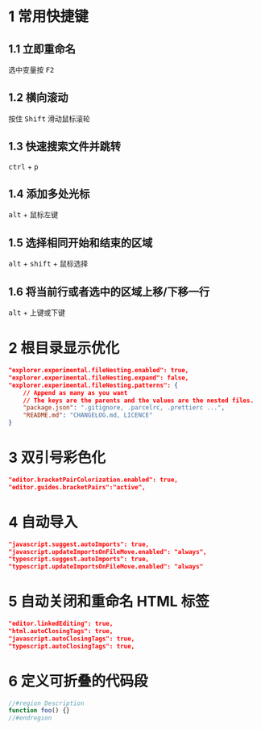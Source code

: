 # 1 常用快捷键

## 1.1 立即重命名

选中变量按 <kbd>F2</kbd>

## 1.2 横向滚动

按住 <kbd>Shift</kbd> 滑动鼠标滚轮

## 1.3 快速搜索文件并跳转

<kbd>ctrl</kbd> + <kbd>p</kbd>

## 1.4 添加多处光标

<kbd>alt</kbd> + <kbd>鼠标左键</kbd>

## 1.5 选择相同开始和结束的区域

<kbd>alt</kbd> + <kbd>shift</kbd> + <kbd>鼠标选择</kbd>

## 1.6 将当前行或者选中的区域上移/下移一行

<kbd>alt</kbd> + <kbd>上键或下键</kbd>

# 2 根目录显示优化

```json
"explorer.experimental.fileNesting.enabled": true,
"explorer.experimental.fileNesting.expand": false,
"explorer.experimental.fileNesting.patterns": {
    // Append as many as you want
    // The keys are the parents and the values are the nested files.
    "package.json": ".gitignore, .parcelrc, .prettierc ...",
    "README.md": "CHANGELOG.md, LICENCE"
}
```

# 3 双引号彩色化

```json
"editor.bracketPairColorization.enabled": true,
"editor.guides.bracketPairs":"active",
```

# 4 自动导入

```json
"javascript.suggest.autoImports": true,
"javascript.updateImportsOnFileMove.enabled": "always",
"typescript.suggest.autoImports": true,
"typescript.updateImportsOnFileMove.enabled": "always"
```

# 5 自动关闭和重命名 HTML 标签

```json
"editor.linkedEditing": true,
"html.autoClosingTags": true,
"javascript.autoClosingTags": true,
"typescript.autoClosingTags": true,
```

# 6 定义可折叠的代码段

```js
//#region Description
function foo() {}
//#endregion
```
